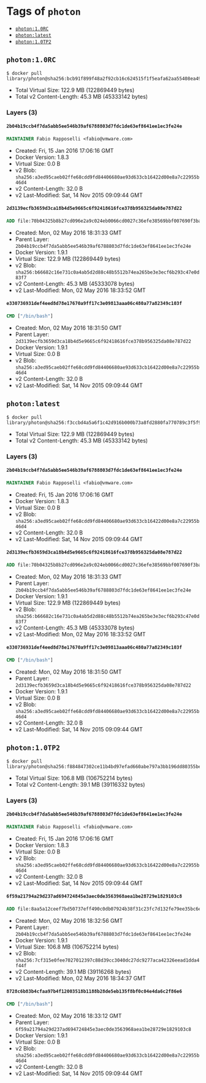 <!-- THIS FILE IS GENERATED VIA '.template-helpers/generate-tag-details.pl' -->

# Tags of `photon`

-	[`photon:1.0RC`](#photon10rc)
-	[`photon:latest`](#photonlatest)
-	[`photon:1.0TP2`](#photon10tp2)

## `photon:1.0RC`

```console
$ docker pull library/photon@sha256:bcb91f899f48a2f92cb16c624515f1f5eafa62aa55408ea49fdb09c489af127a
```

-	Total Virtual Size: 122.9 MB (122869449 bytes)
-	Total v2 Content-Length: 45.3 MB (45333142 bytes)

### Layers (3)

#### `2b04b19ccb4f7da5abb5ee546b39af6788803d7fdc1de63ef8641ee1ec3fe24e`

```dockerfile
MAINTAINER Fabio Rapposelli <fabio@vmware.com>
```

-	Created: Fri, 15 Jan 2016 17:06:16 GMT
-	Docker Version: 1.8.3
-	Virtual Size: 0.0 B
-	v2 Blob: `sha256:a3ed95caeb02ffe68cdd9fd84406680ae93d633cb16422d00e8a7c22955b46d4`
-	v2 Content-Length: 32.0 B
-	v2 Last-Modified: Sat, 14 Nov 2015 09:09:44 GMT

#### `2d3139ecfb3659d3ca18b4d5e9665c6f92418616fce378b956325da08e787d22`

```dockerfile
ADD file:70b04325b8b27cd096e2a9c024eb0066cd0027c36efe38569bbf007690f3ba08 in /
```

-	Created: Mon, 02 May 2016 18:31:33 GMT
-	Parent Layer: `2b04b19ccb4f7da5abb5ee546b39af6788803d7fdc1de63ef8641ee1ec3fe24e`
-	Docker Version: 1.9.1
-	Virtual Size: 122.9 MB (122869449 bytes)
-	v2 Blob: `sha256:b66682c16e731c0a4ab5d2d88c48b5512b74ea265be3e3ecf6b293c47e0d83f7`
-	v2 Content-Length: 45.3 MB (45333078 bytes)
-	v2 Last-Modified: Mon, 02 May 2016 18:33:52 GMT

#### `e330736931def4eed8d78e17670a9ff17c3e09813aaa06c480a77a82349c103f`

```dockerfile
CMD ["/bin/bash"]
```

-	Created: Mon, 02 May 2016 18:31:50 GMT
-	Parent Layer: `2d3139ecfb3659d3ca18b4d5e9665c6f92418616fce378b956325da08e787d22`
-	Docker Version: 1.9.1
-	Virtual Size: 0.0 B
-	v2 Blob: `sha256:a3ed95caeb02ffe68cdd9fd84406680ae93d633cb16422d00e8a7c22955b46d4`
-	v2 Content-Length: 32.0 B
-	v2 Last-Modified: Sat, 14 Nov 2015 09:09:44 GMT

## `photon:latest`

```console
$ docker pull library/photon@sha256:f3ccbd4a5a6f1c42d916b000b73a8fd2880fa770789c3f5f92435e7eb9a2bead
```

-	Total Virtual Size: 122.9 MB (122869449 bytes)
-	Total v2 Content-Length: 45.3 MB (45333142 bytes)

### Layers (3)

#### `2b04b19ccb4f7da5abb5ee546b39af6788803d7fdc1de63ef8641ee1ec3fe24e`

```dockerfile
MAINTAINER Fabio Rapposelli <fabio@vmware.com>
```

-	Created: Fri, 15 Jan 2016 17:06:16 GMT
-	Docker Version: 1.8.3
-	Virtual Size: 0.0 B
-	v2 Blob: `sha256:a3ed95caeb02ffe68cdd9fd84406680ae93d633cb16422d00e8a7c22955b46d4`
-	v2 Content-Length: 32.0 B
-	v2 Last-Modified: Sat, 14 Nov 2015 09:09:44 GMT

#### `2d3139ecfb3659d3ca18b4d5e9665c6f92418616fce378b956325da08e787d22`

```dockerfile
ADD file:70b04325b8b27cd096e2a9c024eb0066cd0027c36efe38569bbf007690f3ba08 in /
```

-	Created: Mon, 02 May 2016 18:31:33 GMT
-	Parent Layer: `2b04b19ccb4f7da5abb5ee546b39af6788803d7fdc1de63ef8641ee1ec3fe24e`
-	Docker Version: 1.9.1
-	Virtual Size: 122.9 MB (122869449 bytes)
-	v2 Blob: `sha256:b66682c16e731c0a4ab5d2d88c48b5512b74ea265be3e3ecf6b293c47e0d83f7`
-	v2 Content-Length: 45.3 MB (45333078 bytes)
-	v2 Last-Modified: Mon, 02 May 2016 18:33:52 GMT

#### `e330736931def4eed8d78e17670a9ff17c3e09813aaa06c480a77a82349c103f`

```dockerfile
CMD ["/bin/bash"]
```

-	Created: Mon, 02 May 2016 18:31:50 GMT
-	Parent Layer: `2d3139ecfb3659d3ca18b4d5e9665c6f92418616fce378b956325da08e787d22`
-	Docker Version: 1.9.1
-	Virtual Size: 0.0 B
-	v2 Blob: `sha256:a3ed95caeb02ffe68cdd9fd84406680ae93d633cb16422d00e8a7c22955b46d4`
-	v2 Content-Length: 32.0 B
-	v2 Last-Modified: Sat, 14 Nov 2015 09:09:44 GMT

## `photon:1.0TP2`

```console
$ docker pull library/photon@sha256:f884847302ce11b4bd97efad660abe797a3bb196dd80355be82639b985569b85
```

-	Total Virtual Size: 106.8 MB (106752214 bytes)
-	Total v2 Content-Length: 39.1 MB (39116332 bytes)

### Layers (3)

#### `2b04b19ccb4f7da5abb5ee546b39af6788803d7fdc1de63ef8641ee1ec3fe24e`

```dockerfile
MAINTAINER Fabio Rapposelli <fabio@vmware.com>
```

-	Created: Fri, 15 Jan 2016 17:06:16 GMT
-	Docker Version: 1.8.3
-	Virtual Size: 0.0 B
-	v2 Blob: `sha256:a3ed95caeb02ffe68cdd9fd84406680ae93d633cb16422d00e8a7c22955b46d4`
-	v2 Content-Length: 32.0 B
-	v2 Last-Modified: Sat, 14 Nov 2015 09:09:44 GMT

#### `6f59a21794a29d237ad694724845e3aec0de3563968aea1be28729e1829103c8`

```dockerfile
ADD file:8aa5a12ceef7bd50737eff490c0db07924b38f31c23fc7d132fe79ee35bc6e61 in /
```

-	Created: Mon, 02 May 2016 18:32:56 GMT
-	Parent Layer: `2b04b19ccb4f7da5abb5ee546b39af6788803d7fdc1de63ef8641ee1ec3fe24e`
-	Docker Version: 1.9.1
-	Virtual Size: 106.8 MB (106752214 bytes)
-	v2 Blob: `sha256:7cf315e0fee7027012397c88d39cc3040dc27dc9277aca42326eead1dda4f44f`
-	v2 Content-Length: 39.1 MB (39116268 bytes)
-	v2 Last-Modified: Mon, 02 May 2016 18:34:37 GMT

#### `8728c6b83b4cfaa97b4f12003518b1188b28de5eb135f8bf0c04e4da6c2f86e6`

```dockerfile
CMD ["/bin/bash"]
```

-	Created: Mon, 02 May 2016 18:33:12 GMT
-	Parent Layer: `6f59a21794a29d237ad694724845e3aec0de3563968aea1be28729e1829103c8`
-	Docker Version: 1.9.1
-	Virtual Size: 0.0 B
-	v2 Blob: `sha256:a3ed95caeb02ffe68cdd9fd84406680ae93d633cb16422d00e8a7c22955b46d4`
-	v2 Content-Length: 32.0 B
-	v2 Last-Modified: Sat, 14 Nov 2015 09:09:44 GMT
